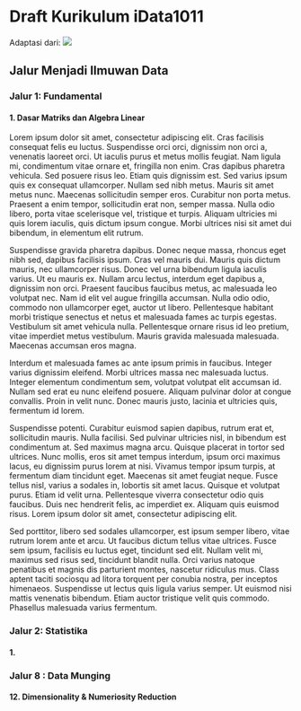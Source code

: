 # Draft Kurikulum iData1011

Adaptasi dari:
![](https://cdn-images-1.medium.com/max/1600/0*C2eUsvALEoqx20re.png)

## Jalur Menjadi Ilmuwan Data
### Jalur 1: Fundamental
#### 1. Dasar Matriks dan Algebra Linear

Lorem ipsum dolor sit amet, consectetur adipiscing elit. Cras facilisis consequat felis eu luctus. Suspendisse orci orci, dignissim non orci a, venenatis laoreet orci. Ut iaculis purus et metus mollis feugiat. Nam ligula mi, condimentum vitae ornare et, fringilla non enim. Cras dapibus pharetra vehicula. Sed posuere risus leo. Etiam quis dignissim est. Sed varius ipsum quis ex consequat ullamcorper. Nullam sed nibh metus. Mauris sit amet metus nunc. Maecenas sollicitudin semper eros. Curabitur non porta metus. Praesent a enim tempor, sollicitudin erat non, semper massa. Nulla odio libero, porta vitae scelerisque vel, tristique et turpis. Aliquam ultricies mi quis lorem iaculis, quis dictum ipsum congue. Morbi ultrices nisi sit amet dui bibendum, in elementum elit rutrum.

Suspendisse gravida pharetra dapibus. Donec neque massa, rhoncus eget nibh sed, dapibus facilisis ipsum. Cras vel mauris dui. Mauris quis dictum mauris, nec ullamcorper risus. Donec vel urna bibendum ligula iaculis varius. Ut eu mauris ex. Nullam arcu lectus, interdum eget dapibus a, dignissim non orci. Praesent faucibus faucibus metus, ac malesuada leo volutpat nec. Nam id elit vel augue fringilla accumsan. Nulla odio odio, commodo non ullamcorper eget, auctor ut libero. Pellentesque habitant morbi tristique senectus et netus et malesuada fames ac turpis egestas. Vestibulum sit amet vehicula nulla. Pellentesque ornare risus id leo pretium, vitae imperdiet metus vestibulum. Mauris gravida malesuada malesuada. Maecenas accumsan eros magna.

Interdum et malesuada fames ac ante ipsum primis in faucibus. Integer varius dignissim eleifend. Morbi ultrices massa nec malesuada luctus. Integer elementum condimentum sem, volutpat volutpat elit accumsan id. Nullam sed erat eu nunc eleifend posuere. Aliquam pulvinar dolor at congue convallis. Proin in velit nunc. Donec mauris justo, lacinia et ultricies quis, fermentum id lorem.

Suspendisse potenti. Curabitur euismod sapien dapibus, rutrum erat et, sollicitudin mauris. Nulla facilisi. Sed pulvinar ultricies nisl, in bibendum est condimentum at. Sed maximus magna arcu. Quisque placerat in tortor sed ultrices. Nunc mollis, eros sit amet tempus interdum, ipsum orci maximus lacus, eu dignissim purus lorem at nisi. Vivamus tempor ipsum turpis, at fermentum diam tincidunt eget. Maecenas sit amet feugiat neque. Fusce tellus nisl, varius a sodales in, lobortis sit amet lacus. Quisque et volutpat purus. Etiam id velit urna. Pellentesque viverra consectetur odio quis faucibus. Duis nec hendrerit felis, ac imperdiet ex. Aliquam quis euismod risus. Lorem ipsum dolor sit amet, consectetur adipiscing elit.

Sed porttitor, libero sed sodales ullamcorper, est ipsum semper libero, vitae rutrum lorem ante et arcu. Ut faucibus dictum tellus vitae ultrices. Fusce sem ipsum, facilisis eu luctus eget, tincidunt sed elit. Nullam velit mi, maximus sed risus sed, tincidunt blandit nulla. Orci varius natoque penatibus et magnis dis parturient montes, nascetur ridiculus mus. Class aptent taciti sociosqu ad litora torquent per conubia nostra, per inceptos himenaeos. Suspendisse ut lectus quis ligula varius semper. Ut euismod nisi mattis venenatis bibendum. Etiam auctor tristique velit quis commodo. Phasellus malesuada varius fermentum.


### Jalur 2: Statistika
#### 1. 

### Jalur 8 : Data Munging
#### 12. Dimensionality & Numeriosity Reduction
